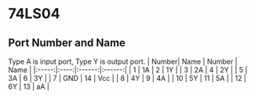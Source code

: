 # 74LS04
## Port Number and Name  
Type A is input port, Type Y is output port.
| Number| Name | Number | Name   |
|:-----:|:----:|:------:|:------:|
| 1     | 1A   | 2      | 1Y     |
| 3     | 2A   | 4      | 2Y     |
| 5     | 3A   | 6      | 3Y     |
| 7     | GND  | 14     | Vcc    |
| 8     | 4Y   | 9      | 4A     |
| 10    | 5Y   | 11     | 5A     |
| 12    | 6Y   | 13     | aA     |
